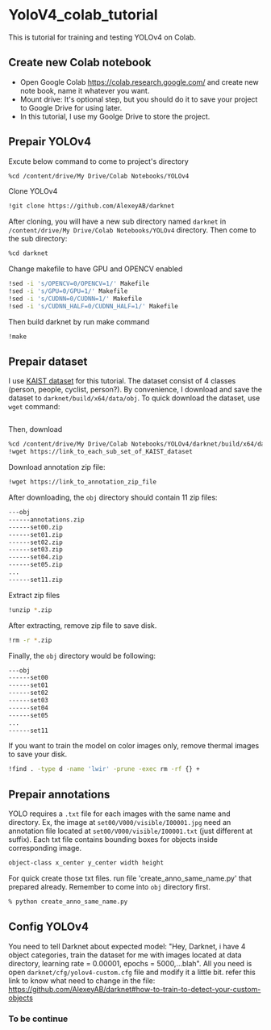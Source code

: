 # YoloV4_colab_tutorial
This is tutorial for training and testing YOLOv4 on Colab. 
## Create new Colab notebook
* Open Google Colab https://colab.research.google.com/ and create new note book, name it whatever you want.
* Mount drive: It's optional step, but you should do it to save your project to Google Drive for using later.
* In this tutorial, I use my Goolge Drive to store the project.
## Prepair YOLOv4
Excute below command to come to project's directory
```bash
%cd /content/drive/My Drive/Colab Notebooks/YOLOv4
```
Clone YOLOv4
```bash
!git clone https://github.com/AlexeyAB/darknet
```
After cloning, you will have a new sub directory named `darknet` in `/content/drive/My Drive/Colab Notebooks/YOLOv4` directory. Then come to the sub directory:
```bash
%cd darknet
```
Change makefile to have GPU and OPENCV enabled
```bash
!sed -i 's/OPENCV=0/OPENCV=1/' Makefile
!sed -i 's/GPU=0/GPU=1/' Makefile
!sed -i 's/CUDNN=0/CUDNN=1/' Makefile
!sed -i 's/CUDNN_HALF=0/CUDNN_HALF=1/' Makefile
```
Then build darknet by run make command
```bash
!make
```
## Prepair dataset
I use [KAIST dataset](https://soonminhwang.github.io/rgbt-ped-detection/data/) for this tutorial. The dataset consist of 4 classes (person, people, cyclist, person?).
By convenience, I download and save the dataset to `darknet/build/x64/data/obj`.
To quick download the dataset, use `wget` command:
```bash
```
Then, download
```bash
%cd /content/drive/My Drive/Colab Notebooks/YOLOv4/darknet/build/x64/data/obj
!wget https://link_to_each_sub_set_of_KAIST_dataset
```
Download annotation zip file:
```bash
!wget https://link_to_annotation_zip_file
```
After downloading, the `obj` directory should contain 11 zip files:
```bash
---obj
------annotations.zip
------set00.zip
------set01.zip
------set02.zip
------set03.zip
------set04.zip
------set05.zip
...
------set11.zip
```
Extract zip files
```bash
!unzip *.zip
```
After extracting, remove zip file to save disk.
```bash
!rm -r *.zip
```

Finally, the `obj` directory would be following:
```bash
---obj
------set00
------set01
------set02
------set03
------set04
------set05
...
------set11
```
If you want to train the model on color images only, remove thermal images to save your disk.
```bash
!find . -type d -name 'lwir' -prune -exec rm -rf {} +
```
## Prepair annotations
YOLO requires a `.txt` file for each images with the same name and directory. Ex, the image at `set00/V000/visible/I00001.jpg` need an annotation file located at `set00/V000/visible/I00001.txt` (just different at suffix). Each txt file contains bounding boxes for objects inside corresponding image.
```bash
object-class x_center y_center width height
```
For quick create those txt files. run file 'create_anno_same_name.py' that prepared already. Remember to come into `obj` directory first.
```bash
% python create_anno_same_name.py
```
## Config YOLOv4 
You need to tell Darknet about expected model: "Hey, Darknet, i have 4 object categories, train the dataset for me with images located at data directory, learning rate = 0.00001, epochs = 5000,...blah". All you need is open `darknet/cfg/yolov4-custom.cfg` file and modify it a little bit. refer this link to know what need to change in the file: https://github.com/AlexeyAB/darknet#how-to-train-to-detect-your-custom-objects
### To be continue
